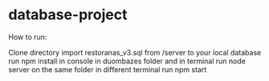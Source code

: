 # database-project
How to run:

Clone directory
import restoranas_v3.sql from /server to your local database
run npm install in console
in duombazes folder and in terminal run node server
on the same folder in different terminal run npm start

